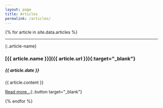 ```yaml
---
layout: page
title: Articles
permalink: /articles/
---
```


{% for article in site.data.articles %}

<hr>

{:.article-name}
### [{{ article.name }}]({{ article.url }}){:target="_blank"}

##### {{ article.date }}

{{ article.content }}

[Read more...]({{article.url}}){:.button target="_blank"}

{% endfor %}
